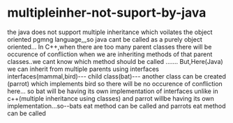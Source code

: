 # multipleinher-not-suport-by-java

the java does not support multiple inheritance which voilates the object oriented pgmng language,,,so java cant be called as a purely object oriented...
In C++,when there are too many parent classes there will be occurence of confliction when we are inheriting methods of that parent classes..we cant know which method should be called .......
But,Here(Java) we can inherit from multiple parents using interfaces
interfaces(mammal,bird)---
child class(bat)---
another class can be created (parrot) which implements bird
so there will be no occurence of confliction here...
so bat will be having its own implementation of interfaces unlike in c++(multiple inheritance using classes)
and parrot willbe having its own implementation...so--bats eat method can be called and parrots eat method can be called
